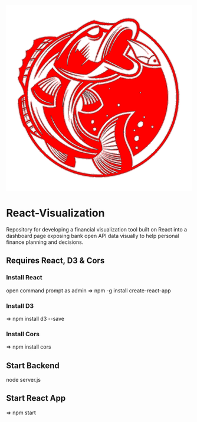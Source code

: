 ![](fish.png)

# React-Visualization
Repository for developing a financial visualization tool built on React into a dashboard page exposing bank open API data visually to help personal finance planning and decisions.

## Requires React, D3 & Cors
### Install React
open command prompt as admin
=> npm -g install create-react-app

### Install D3
=> npm install d3 --save

### Install Cors
=> npm install cors

## Start Backend
node server.js

## Start React App
=> npm start

